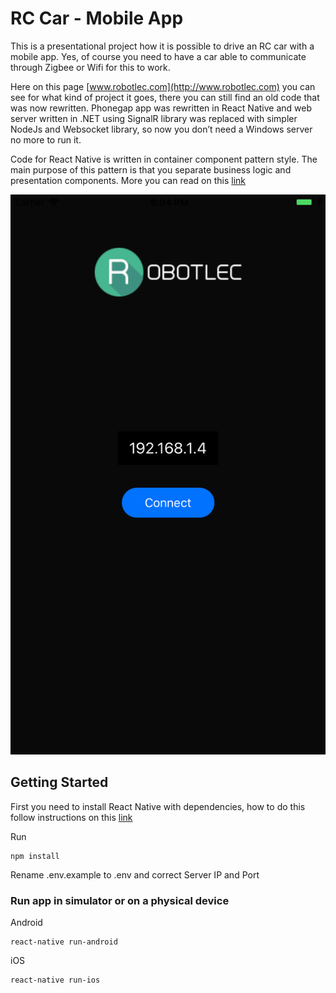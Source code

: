 # RC Car - Mobile App

This is a presentational project how it is possible to drive an RC car with a mobile app. Yes, of course you need to have a car able to communicate through Zigbee or Wifi for this to work.

Here on this page [www.robotlec.com](http://www.robotlec.com) you can see  for what kind of project it goes, there you can still find an old code that was now rewritten. Phonegap app was rewritten in React Native and web server written in .NET using SignalR library was replaced with simpler NodeJs and Websocket library, so now you don’t need a Windows server no more to run it.

Code for React Native is written in container component pattern style. The main purpose of this pattern is that you separate business logic and presentation components. 
More you can read on this [link](https://medium.com/@dan_abramov/smart-and-dumb-components-7ca2f9a7c7d0)

![alt text](https://github.com/matijajanc/rc-car/blob/master/github-images/screen1.png "Connect Screen")

## Getting Started

First you need to install React Native with dependencies, how to do this follow instructions on this [link](https://facebook.github.io/react-native/docs/getting-started.html )

Run
```
npm install
```

Rename .env.example to .env and correct Server IP and Port

### Run app in simulator or on a physical device

Android

```
react-native run-android
```

iOS

```
react-native run-ios
```